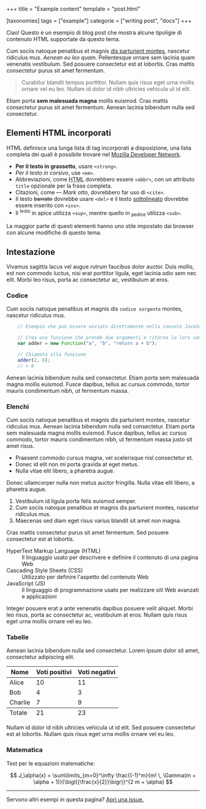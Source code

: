 +++
title = "Example content"
template = "post.html"

[taxonomies]
tags = ["example"]
categorie = ["writing post", "docs"]
+++


<div class="message">
  Ciao! Questo è un esempio di blog post che mostra alcune tipoligie di contenuto HTML supportate da questo tema.
</div>

Cum sociis natoque penatibus et magnis <a href="#">dis parturient montes</a>, nascetur ridiculus mus. *Aenean eu leo quam.* Pellentesque ornare sem lacinia quam venenatis vestibulum. Sed posuere consectetur est at lobortis. Cras mattis consectetur purus sit amet fermentum.

> Curabitur blandit tempus porttitor. Nullam quis risus eget urna mollis ornare vel eu leo. Nullam id dolor id nibh ultricies vehicula ut id elit.

Etiam porta **sem malesuada magna** mollis euismod. Cras mattis consectetur purus sit amet fermentum. Aenean lacinia bibendum nulla sed consectetur.

<!-- more -->

## Elementi HTML incorporati

HTML definisce una lunga lista di tag incorporati a disposizione, una lista completa dei quali è possibile trovare nel [Mozilla Developer Network](https://developer.mozilla.org/en-US/docs/Web/HTML/Element).

- **Per il testo in grassetto**, usare  `<strong>`.
- *Per il testo in corsivo*, use `<em>`.
- Abbreviazioni, come <abbr title="HyperText Markup Langage">HTML</abbr> dovrebbero essere `<abbr>`, con un attributo `title` opzionale per la frase completa.
- Citazioni, come <cite>&mdash; Mark otto</cite>, dovrebbero far uso di `<cite>`.
- Il testo <del>barrato</del> dovrebbe usare `<del>` e il testo <ins>sottolineato</ins> dovrebbe essere inserito con `<ins>`.
- Il <sup>testo</sup> in apice utilizza `<sup>`, mentre quello in <sub>pedice</sub> utilizza `<sub>`.

La maggior parte di questi elementi hanno uno stile impostato dai browser con alcune modifiche di questo tema.

## Intestazione

Vivamus sagittis lacus vel augue rutrum faucibus dolor auctor. Duis mollis, est non commodo luctus, nisi erat porttitor ligula, eget lacinia odio sem nec elit. Morbi leo risus, porta ac consectetur ac, vestibulum at eros.

### Codice

Cum sociis natoque penatibus et magnis dis `codice sorgente` montes, nascetur ridiculus mus.

```js
    // Esempio che può essere avviato direttamente nella console JavaScript

    // Crea una funzione che prende due argomenti e ritorna la loro somma
    var adder = new Function("a", "b", "return a + b");

    // Chiamata alla funzione
    adder(2, 6);
    // > 8
```

Aenean lacinia bibendum nulla sed consectetur. Etiam porta sem malesuada magna mollis euismod. Fusce dapibus, tellus ac cursus commodo, tortor mauris condimentum nibh, ut fermentum massa.

### Elenchi

Cum sociis natoque penatibus et magnis dis parturient montes, nascetur ridiculus mus. Aenean lacinia bibendum nulla sed consectetur. Etiam porta sem malesuada magna mollis euismod. Fusce dapibus, tellus ac cursus commodo, tortor mauris condimentum nibh, ut fermentum massa justo sit amet risus.

* Praesent commodo cursus magna, vel scelerisque nisl consectetur et.
* Donec id elit non mi porta gravida at eget metus.
* Nulla vitae elit libero, a pharetra augue.

Donec ullamcorper nulla non metus auctor fringilla. Nulla vitae elit libero, a pharetra augue.

1. Vestibulum id ligula porta felis euismod semper.
2. Cum sociis natoque penatibus et magnis dis parturient montes, nascetur ridiculus mus.
3. Maecenas sed diam eget risus varius blandit sit amet non magna.

Cras mattis consectetur purus sit amet fermentum. Sed posuere consectetur est at lobortis.

<dl>
  <dt>HyperText Markup Language (HTML)</dt>
  <dd>Il linguaggio usato per descrivere e definire il contenuto di una pagina Web</dd>

  <dt>Cascading Style Sheets (CSS)</dt>
  <dd>Utilizzato per definire l'aspetto del contenuto Web</dd>

  <dt>JavaScript (JS)</dt>
  <dd>Il linguaggio di programmazione usato per realizzare siti Web avanzati e applicazioni</dd>
</dl>

Integer posuere erat a ante venenatis dapibus posuere velit aliquet. Morbi leo risus, porta ac consectetur ac, vestibulum at eros. Nullam quis risus eget urna mollis ornare vel eu leo.

### Tabelle

Aenean lacinia bibendum nulla sed consectetur. Lorem ipsum dolor sit amet, consectetur adipiscing elit.

<table>
  <thead>
    <tr>
      <th>Nome</th>
      <th>Voti positivi</th>
      <th>Voti negativi</th>
    </tr>
  </thead>
  <tfoot>
    <tr>
      <td>Totale</td>
      <td>21</td>
      <td>23</td>
    </tr>
  </tfoot>
  <tbody>
    <tr>
      <td>Alice</td>
      <td>10</td>
      <td>11</td>
    </tr>
    <tr>
      <td>Bob</td>
      <td>4</td>
      <td>3</td>
    </tr>
    <tr>
      <td>Charlie</td>
      <td>7</td>
      <td>9</td>
    </tr>
  </tbody>
</table>

Nullam id dolor id nibh ultricies vehicula ut id elit. Sed posuere consectetur est at lobortis. Nullam quis risus eget urna mollis ornare vel eu leo.

### Matematica

Test per le equazioni matematiche:

$$ J_\alpha(x) = \sum\limits_{m=0}^\infty \frac{(-1)^m}{m! \, \Gamma(m + \alpha + 1)}{\bigl({\frac{x}{2}}\bigr)}^{2 m + \alpha} $$

-----

Servono altri esempi in questa pagina? <a href="https://github.com/poole/poole/issues/new">Apri una issue.</a>
